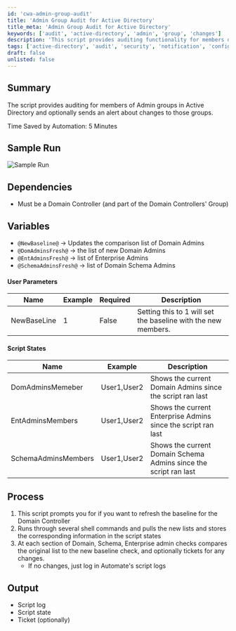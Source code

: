 ```yaml
---
id: 'cwa-admin-group-audit'
title: 'Admin Group Audit for Active Directory'
title_meta: 'Admin Group Audit for Active Directory'
keywords: ['audit', 'active-directory', 'admin', 'group', 'changes']
description: 'This script provides auditing functionality for members of Admin groups in Active Directory, allowing for optional alerts regarding any changes made to these groups. It is designed to run on a Domain Controller and can help maintain security and compliance by tracking modifications to critical administrative roles.'
tags: ['active-directory', 'audit', 'security', 'notification', 'configuration']
draft: false
unlisted: false
---
```

## Summary

The script provides auditing for members of Admin groups in Active Directory and optionally sends an alert about changes to those groups.

Time Saved by Automation: 5 Minutes

## Sample Run

![Sample Run](5078775/docs/8011207/images/11150680)

## Dependencies

- Must be a Domain Controller (and part of the Domain Controllers' Group)

## Variables

- `@NewBaseline@` -> Updates the comparison list of Domain Admins
- `@DomAdminsFresh@` -> the list of new Domain Admins
- `@EntAdminsFresh@` -> list of Enterprise Admins
- `@SchemaAdminsFresh@` -> list of Domain Schema Admins

#### User Parameters

| Name         | Example | Required | Description                                           |
|--------------|---------|----------|-------------------------------------------------------|
| NewBaseLine  | 1       | False    | Setting this to 1 will set the baseline with the new members. |

#### Script States

| Name                   | Example          | Description                                         |
|------------------------|------------------|-----------------------------------------------------|
| DomAdminsMemeber       | User1,User2      | Shows the current Domain Admins since the script ran last |
| EntAdminsMembers       | User1,User2      | Shows the current Enterprise Admins since the script ran last |
| SchemaAdminsMembers    | User1,User2      | Shows the current Domain Schema Admins since the script ran last |

## Process

1. This script prompts you for if you want to refresh the baseline for the Domain Controller
2. Runs through several shell commands and pulls the new lists and stores the corresponding information in the script states
3. At each section of Domain, Schema, Enterprise admin checks compares the original list to the new baseline check, and optionally tickets for any changes.
   - If no changes, just log in Automate's script logs

## Output

- Script log
- Script state
- Ticket (optionally)


